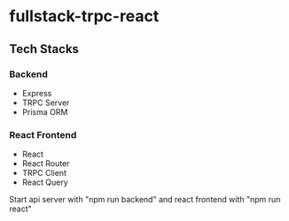 # fullstack-trpc-react

## Tech Stacks
### Backend
* Express
* TRPC Server
* Prisma ORM

### React Frontend
* React
* React Router
* TRPC Client
* React Query

Start api server with "npm run backend" and react frontend with "npm run react"
